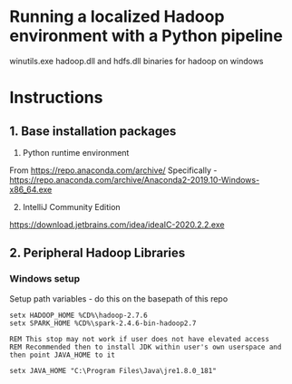 # Running a localized Hadoop environment with a Python pipeline
winutils.exe hadoop.dll and hdfs.dll binaries for hadoop on windows

# Instructions

## 1. Base installation packages

1. Python runtime environment

From https://repo.anaconda.com/archive/
Specifically - https://repo.anaconda.com/archive/Anaconda2-2019.10-Windows-x86_64.exe


2. IntelliJ Community Edition

https://download.jetbrains.com/idea/ideaIC-2020.2.2.exe

## 2. Peripheral Hadoop Libraries

### Windows setup

Setup path variables - do this on the basepath of this repo
```
setx HADOOP_HOME %CD%\hadoop-2.7.6
setx SPARK_HOME %CD%\spark-2.4.6-bin-hadoop2.7

REM This stop may not work if user does not have elevated access
REM Recommended then to install JDK within user's own userspace and then point JAVA_HOME to it

setx JAVA_HOME "C:\Program Files\Java\jre1.8.0_181"
```
